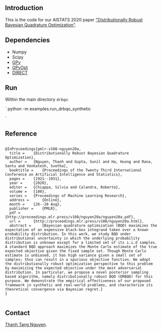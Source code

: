 
## Introduction 

This is the code for our AISTATS 2020 paper ["Distributionally Robust Bayesian Quadrature Optimization"](https://arxiv.org/abs/2001.06814). 


## Dependencies 

* Numpy  
* Scipy  
* [GPy](https://sheffieldml.github.io/GPy/)  
* [GPyOpt](https://github.com/SheffieldML/GPyOpt)
* [DIRECT](https://pypi.org/project/DIRECT/)    


## Run 

Within the main directory `drbqo`: 

`
python -m examples.run_drbqo_synthetic 

`


## Reference  

```

@InProceedings{pmlr-v108-nguyen20a,
  title = 	 {Distributionally Robust Bayesian Quadrature Optimization},
  author = 	 {Nguyen, Thanh and Gupta, Sunil and Ha, Huong and Rana, Santu and Venkatesh, Svetha},
  booktitle = 	 {Proceedings of the Twenty Third International Conference on Artificial Intelligence and Statistics},
  pages = 	 {1921--1931},
  year = 	 {2020},
  editor = 	 {Chiappa, Silvia and Calandra, Roberto},
  volume = 	 {108},
  series = 	 {Proceedings of Machine Learning Research},
  address = 	 {Online},
  month = 	 {26--28 Aug},
  publisher = 	 {PMLR},
  pdf = 	 {http://proceedings.mlr.press/v108/nguyen20a/nguyen20a.pdf},
  url = 	 {http://proceedings.mlr.press/v108/nguyen20a.html},
  abstract = 	 {Bayesian quadrature optimization (BQO) maximizes the expectation of an expensive black-box integrand taken over a known probability distribution. In this work, we study BQO under distributional uncertainty in which the underlying probability distribution is unknown except for a limited set of its i.i.d samples. A standard BQO approach maximizes the Monte Carlo estimate of the true expected objective given the fixed sample set. Though Monte Carlo estimate is unbiased, it has high variance given a small set of samples; thus can result in a spurious objective function. We adopt the distributionally robust optimization perspective to this problem by maximizing the expected objective under the most adversarial distribution. In particular, we propose a novel posterior sampling based algorithm, namely distributionally robust BQO (DRBQO) for this purpose. We demonstrate the empirical effectiveness of our proposed framework in synthetic and real-world problems, and characterize its theoretical convergence via Bayesian regret.}
}


```

## Contact   

[Thanh Tang Nguyen](https://thanhnguyentang.github.io/). 

